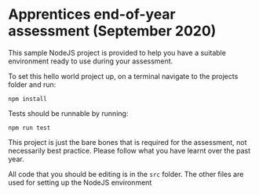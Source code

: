 # Apprentices end-of-year assessment (September 2020)

This sample NodeJS project is provided to help you have a suitable environment ready to use during your assessment.

To set this hello world project up, on a terminal navigate to the projects folder and run:

`npm install`

Tests should be runnable by running:

`npm run test`

This project is just the bare bones that is required for the assessment, not necessarily best practice. Please follow what you have learnt over the past year.

All code that you should be editing is in the `src` folder. The other files are used for setting up the NodeJS environment
